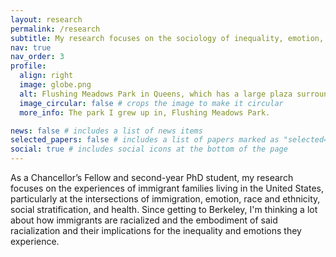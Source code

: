 ```yaml
---
layout: research
permalink: /research
subtitle: My research focuses on the sociology of inequality, emotion, and health among immigrant families in the United States.
nav: true
nav_order: 3
profile:
  align: right
  image: globe.png
  alt: Flushing Meadows Park in Queens, which has a large plaza surrounded by trees, with a building-sized metal globe in the middle. The globe has metal continents, latitude and longitude lines, and a few circular rings around the globe in overlapping orbits.
  image_circular: false # crops the image to make it circular
  more_info: The park I grew up in, Flushing Meadows Park.

news: false # includes a list of news items
selected_papers: false # includes a list of papers marked as "selected={true}"
social: true # includes social icons at the bottom of the page
---
```



As a Chancellor’s Fellow and second-year PhD student, my research focuses on the experiences of immigrant families living in the United States, particularly at the intersections of immigration, emotion, race and ethnicity, social stratification, and health. Since getting to Berkeley, I'm thinking a lot about how immigrants are racialized and the embodiment of said racialization and their implications for the inequality and emotions they experience.
